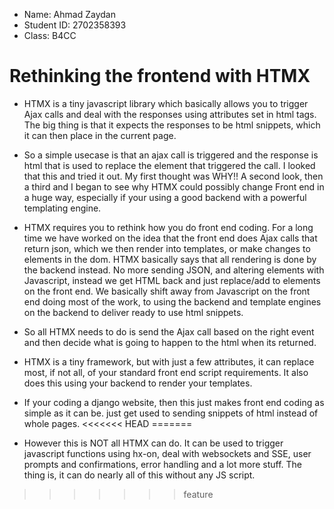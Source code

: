 - Name: Ahmad Zaydan
- Student ID: 2702358393
- Class: B4CC

# Rethinking the frontend with HTMX

- HTMX is a tiny javascript library which basically allows you to trigger Ajax calls and deal with the responses using attributes set in html tags. The big thing is that it expects the responses to be html snippets, which it can then place in the current page.

- So a simple usecase is that an ajax call is triggered and the response is html that is used to replace the element that triggered the call. I looked that this and tried it out. My first thought was WHY!! A second look, then a third and I began to see why HTMX could possibly change Front end in a huge way, especially if your using a good backend with a powerful templating engine.

- HTMX requires you to rethink how you do front end coding. For a long time we have worked on the idea that the front end does Ajax calls that return json, which we then render into templates, or make changes to elements in the dom. HTMX basically says that all rendering is done by the backend instead. No more sending JSON, and altering elements with Javascript, instead we get HTML back and just replace/add to elements on the front end. We basically shift away from Javascript on the front end doing most of the work, to using the backend and template engines on the backend to deliver ready to use html snippets.

- So all HTMX needs to do is send the Ajax call based on the right event and then decide what is going to happen to the html when its returned.

- HTMX is a tiny framework, but with just a few attributes, it can replace most, if not all, of your standard front end script requirements. It also does this using your backend to render your templates.

- If your coding a django website, then this just makes front end coding as simple as it can be. just get used to sending snippets of html instead of whole pages.
<<<<<<< HEAD
=======

- However this is NOT all HTMX can do. It can be used to trigger javascript functions using hx-on, deal with websockets and SSE, user prompts and confirmations, error handling and a lot more stuff. The thing is, it can do nearly all of this without any JS script.
>>>>>>> feature
